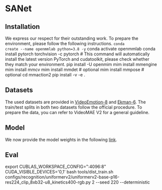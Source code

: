 # SANet
## Installation 
We express our respect for their outstanding work. To prepare the environment, please follow the following instructions.
<code>conda create --name openmmlab python=3.8 -y</code>
conda activate openmmlab
conda install pytorch torchvision -c pytorch  # This command will automatically install the latest version PyTorch and cudatoolkit, please check whether they match your environment.
pip install -U openmim
mim install mmengine
mim install mmcv
mim install mmdet  # optional
mim install mmpose  # optional
cd mmaction2
pip install -v -e .
## Datasets
The used datasets are provided in [VideoEmotion-8](https://drive.google.com/drive/folders/0B5peJ1MHnIWGd3pFbzMyTG5BSGs?resourcekey=0-hZ1jo5t1hIauRpYhYIvWYA) and [Ekman-6](https://github.com/kittenish/Frame-Transformer-Network). The train/test splits in both two datasets follow the official procedure. To prepare the data, you can refer to VideoMAE V2 for a general guideline.
## Model
We now provide the model weights in the following [link](https://pan.baidu.com/s/1LjO4nqA0z4qMD-CvVtjAsw?pwd=CHOW).
## Eval
export CUBLAS_WORKSPACE_CONFIG=":4096:8"
CUDA_VISIBLE_DEVICES='0,1' bash tools/dist_train.sh configs/recognition/uniformerv2/uniformerv2-base-p16-res224_clip_8xb32-u8_kinetics400-rgb.py 2 --seed 220 --deterministic
